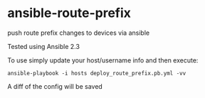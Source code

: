 # ansible-route-prefix
push route prefix changes to devices via ansible

Tested using Ansible 2.3

To use simply update your host/username info and then
execute:
```
ansible-playbook -i hosts deploy_route_prefix.pb.yml -vv
```

A diff of the config will be saved
